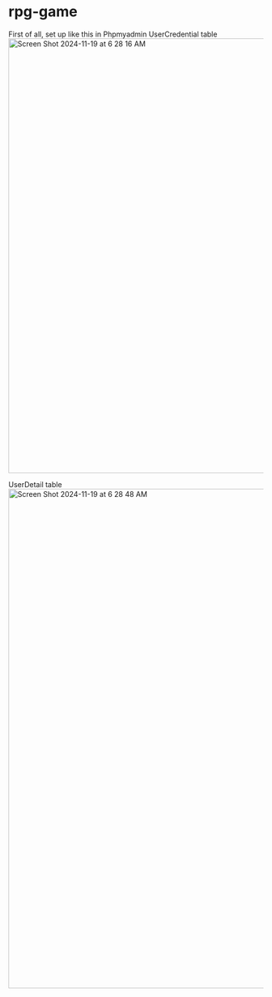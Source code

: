 # rpg-game

First of all, set up like this in Phpmyadmin
UserCredential table
<img width="858" alt="Screen Shot 2024-11-19 at 6 28 16 AM" src="https://github.com/user-attachments/assets/2a2b387f-982f-465d-a979-976c7aee1306">

UserDetail table
<img width="986" alt="Screen Shot 2024-11-19 at 6 28 48 AM" src="https://github.com/user-attachments/assets/9aa47476-c5dd-4b18-828d-f41d022e6557">
